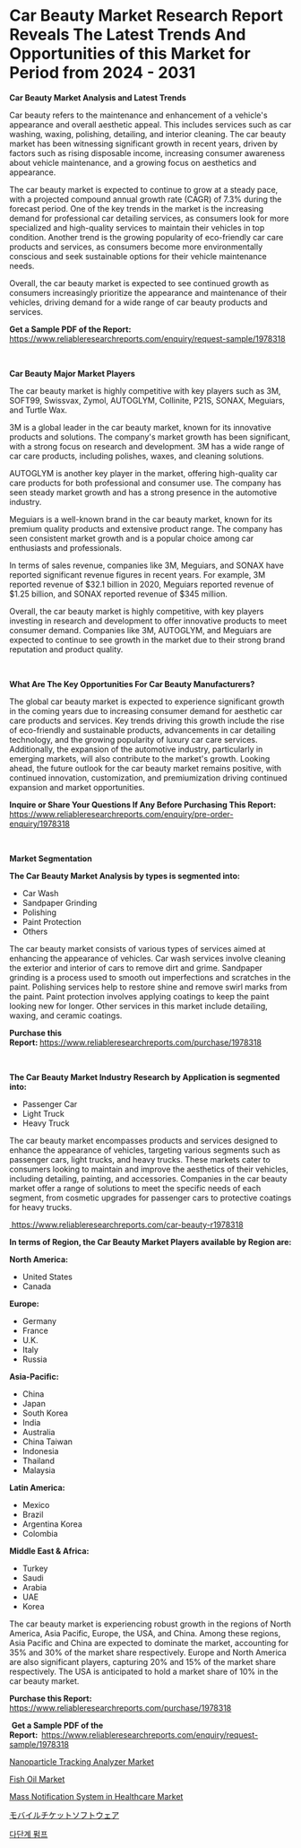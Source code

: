 <p><h1>Car Beauty Market Research Report Reveals The Latest Trends And Opportunities of this Market for Period from 2024 - 2031</h1></p><p><strong>Car Beauty Market Analysis and Latest Trends</strong></p>
<p><p>Car beauty refers to the maintenance and enhancement of a vehicle's appearance and overall aesthetic appeal. This includes services such as car washing, waxing, polishing, detailing, and interior cleaning. The car beauty market has been witnessing significant growth in recent years, driven by factors such as rising disposable income, increasing consumer awareness about vehicle maintenance, and a growing focus on aesthetics and appearance.</p><p>The car beauty market is expected to continue to grow at a steady pace, with a projected compound annual growth rate (CAGR) of 7.3% during the forecast period. One of the key trends in the market is the increasing demand for professional car detailing services, as consumers look for more specialized and high-quality services to maintain their vehicles in top condition. Another trend is the growing popularity of eco-friendly car care products and services, as consumers become more environmentally conscious and seek sustainable options for their vehicle maintenance needs.</p><p>Overall, the car beauty market is expected to see continued growth as consumers increasingly prioritize the appearance and maintenance of their vehicles, driving demand for a wide range of car beauty products and services.</p></p>
<p><strong>Get a Sample PDF of the Report:&nbsp;</strong> <a href="https://www.reliableresearchreports.com/enquiry/request-sample/1978318">https://www.reliableresearchreports.com/enquiry/request-sample/1978318</a></p>
<p>&nbsp;</p>
<p><strong>Car Beauty Major Market Players</strong></p>
<p><p>The car beauty market is highly competitive with key players such as 3M, SOFT99, Swissvax, Zymol, AUTOGLYM, Collinite, P21S, SONAX, Meguiars, and Turtle Wax. </p><p>3M is a global leader in the car beauty market, known for its innovative products and solutions. The company's market growth has been significant, with a strong focus on research and development. 3M has a wide range of car care products, including polishes, waxes, and cleaning solutions.</p><p>AUTOGLYM is another key player in the market, offering high-quality car care products for both professional and consumer use. The company has seen steady market growth and has a strong presence in the automotive industry.</p><p>Meguiars is a well-known brand in the car beauty market, known for its premium quality products and extensive product range. The company has seen consistent market growth and is a popular choice among car enthusiasts and professionals.</p><p>In terms of sales revenue, companies like 3M, Meguiars, and SONAX have reported significant revenue figures in recent years. For example, 3M reported revenue of $32.1 billion in 2020, Meguiars reported revenue of $1.25 billion, and SONAX reported revenue of $345 million.</p><p>Overall, the car beauty market is highly competitive, with key players investing in research and development to offer innovative products to meet consumer demand. Companies like 3M, AUTOGLYM, and Meguiars are expected to continue to see growth in the market due to their strong brand reputation and product quality.</p></p>
<p>&nbsp;</p>
<p><strong>What Are The Key Opportunities For Car Beauty Manufacturers?</strong></p>
<p><p>The global car beauty market is expected to experience significant growth in the coming years due to increasing consumer demand for aesthetic car care products and services. Key trends driving this growth include the rise of eco-friendly and sustainable products, advancements in car detailing technology, and the growing popularity of luxury car care services. Additionally, the expansion of the automotive industry, particularly in emerging markets, will also contribute to the market's growth. Looking ahead, the future outlook for the car beauty market remains positive, with continued innovation, customization, and premiumization driving continued expansion and market opportunities.</p></p>
<p><strong>Inquire or Share Your Questions If Any Before Purchasing This Report:</strong> <a href="https://www.reliableresearchreports.com/enquiry/pre-order-enquiry/1978318">https://www.reliableresearchreports.com/enquiry/pre-order-enquiry/1978318</a></p>
<p>&nbsp;</p>
<p><strong>Market Segmentation</strong></p>
<p><strong>The Car Beauty Market Analysis by types is segmented into:</strong></p>
<p><ul><li>Car Wash</li><li>Sandpaper Grinding</li><li>Polishing</li><li>Paint Protection</li><li>Others</li></ul></p>
<p><p>The car beauty market consists of various types of services aimed at enhancing the appearance of vehicles. Car wash services involve cleaning the exterior and interior of cars to remove dirt and grime. Sandpaper grinding is a process used to smooth out imperfections and scratches in the paint. Polishing services help to restore shine and remove swirl marks from the paint. Paint protection involves applying coatings to keep the paint looking new for longer. Other services in this market include detailing, waxing, and ceramic coatings.</p></p>
<p><strong>Purchase this Report:&nbsp;</strong><a href="https://www.reliableresearchreports.com/purchase/1978318">https://www.reliableresearchreports.com/purchase/1978318</a></p>
<p>&nbsp;</p>
<p><strong>The Car Beauty Market Industry Research by Application is segmented into:</strong></p>
<p><ul><li>Passenger Car</li><li>Light Truck</li><li>Heavy Truck</li></ul></p>
<p><p>The car beauty market encompasses products and services designed to enhance the appearance of vehicles, targeting various segments such as passenger cars, light trucks, and heavy trucks. These markets cater to consumers looking to maintain and improve the aesthetics of their vehicles, including detailing, painting, and accessories. Companies in the car beauty market offer a range of solutions to meet the specific needs of each segment, from cosmetic upgrades for passenger cars to protective coatings for heavy trucks.</p></p>
<p><a href="https://www.reliableresearchreports.com/car-beauty-r1978318">&nbsp;https://www.reliableresearchreports.com/car-beauty-r1978318</a></p>
<p><strong>In terms of Region, the Car Beauty Market Players available by Region are:</strong></p>
<p>
    <p> <strong> North America: </strong>
        <ul>
            <li>United States</li>
            <li>Canada</li>
        </ul>
        </p> 
    <p> <strong> Europe: </strong>
        <ul>
            <li>Germany</li>
            <li>France</li>
            <li>U.K.</li>
            <li>Italy</li>
            <li>Russia</li>
        </ul>
        </p> 
    <p> <strong> Asia-Pacific: </strong>
        <ul>
            <li>China</li>
            <li>Japan</li>
            <li>South Korea</li>
            <li>India</li>
            <li>Australia</li>
            <li>China Taiwan</li>
            <li>Indonesia</li>
            <li>Thailand</li>
            <li>Malaysia</li>
        </ul>
        </p> 
    <p> <strong> Latin America: </strong>
        <ul>
            <li>Mexico</li>
            <li>Brazil</li>
            <li>Argentina Korea</li>
            <li>Colombia</li>
        </ul>
        </p> 
    <p> <strong> Middle East & Africa: </strong>
        <ul>
            <li>Turkey</li>
            <li>Saudi</li>
            <li>Arabia</li>
            <li>UAE</li>
            <li>Korea</li>
        </ul>
    </p>
    </p>
<p><p>The car beauty market is experiencing robust growth in the regions of North America, Asia Pacific, Europe, the USA, and China. Among these regions, Asia Pacific and China are expected to dominate the market, accounting for 35% and 30% of the market share respectively. Europe and North America are also significant players, capturing 20% and 15% of the market share respectively. The USA is anticipated to hold a market share of 10% in the car beauty market.</p></p>
<p><strong>Purchase this Report: </strong><a href="https://www.reliableresearchreports.com/purchase/1978318">https://www.reliableresearchreports.com/purchase/1978318</a></p>
<p>&nbsp;<strong>Get a Sample PDF of the Report:&nbsp;&nbsp;</strong><a href="https://www.reliableresearchreports.com/enquiry/request-sample/1978318">https://www.reliableresearchreports.com/enquiry/request-sample/1978318</a></p>
<p><strong></strong></p>
<p><p><a href="https://www.linkedin.com/pulse/nanoparticle-tracking-analyzer-market-key-successful-business-ocq6f?trackingId=Jx1Jq1Y7g%2BHGmVXo26%2FSKw%3D%3D">Nanoparticle Tracking Analyzer Market</a></p><p><a href="https://www.linkedin.com/pulse/fish-oil-market-furnishes-information-share-trends-growth-imarkete-f4jxf?trackingId=urluGLazxzONZm5KM5%2BZmw%3D%3D">Fish Oil Market</a></p><p><a href="https://github.com/yemakinde/Market-Research-Report-List-2/blob/main/mass-notification-system-in-healthcare-market.md">Mass Notification System in Healthcare Market</a></p><p><a href="https://github.com/RudyBoyer2017/Market-Research-Report-List-1/blob/main/812708323788.md">モバイルチケットソフトウェア</a></p><p><a href="https://github.com/iansanftyord09878/Market-Research-Report-List-1/blob/main/179166459538.md">다단계 펌프</a></p></p>